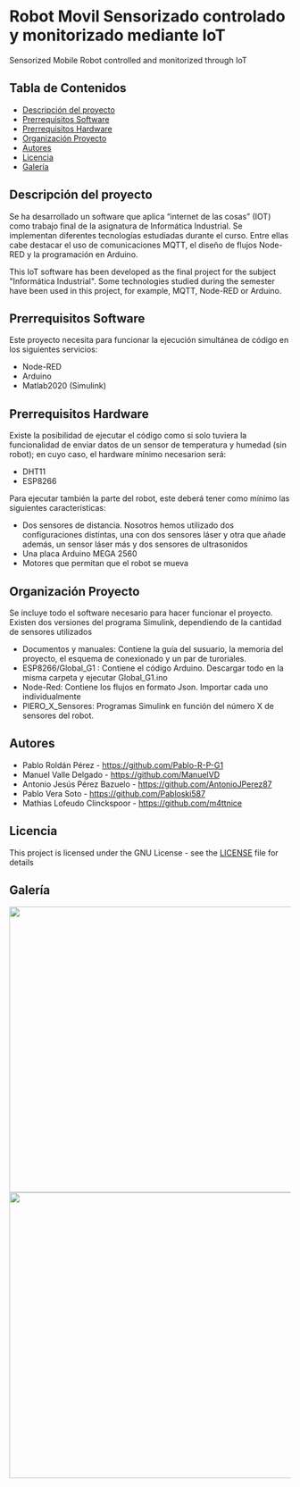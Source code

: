 # Robot Movil Sensorizado controlado y monitorizado mediante IoT
Sensorized Mobile Robot controlled and monitorized through IoT

## Tabla de Contenidos
* [Descripción del proyecto](#descripción-del-proyecto)
* [Prerrequisitos Software](#prerrequisitos-software)
* [Prerrequisitos Hardware](#prerrequisitos-hardware)
* [Organización Proyecto](#organización-proyecto)
* [Autores](#autores)
* [Licencia](#licencia)
* [Galería](#galería)


## Descripción del proyecto
Se ha desarrollado un software que aplica “internet de las cosas” (IOT) como trabajo final de la asignatura de Informática Industrial. Se implementan diferentes tecnologías estudiadas durante el curso. Entre ellas cabe destacar el uso de comunicaciones MQTT, el diseño de flujos Node-RED y la programación en Arduino. 

This IoT software has been developed as the final project for the subject "Informática Industrial". Some technologies studied during the semester have been used in this project, for example, MQTT, Node-RED or Arduino.

## Prerrequisitos Software
Este proyecto necesita para funcionar la ejecución simultánea de código en los siguientes servicios:
  - Node-RED
  - Arduino
  - Matlab2020 (Simulink)

## Prerrequisitos Hardware
Existe la posibilidad de ejecutar el código como si solo tuviera la funcionalidad de enviar datos de un sensor de temperatura y humedad (sin robot); en cuyo caso, el hardware mínimo necesarion será:
  - DHT11
  - ESP8266
  
Para ejecutar también la parte del robot, este deberá tener como mínimo las siguientes características:
  - Dos sensores de distancia. Nosotros hemos utilizado dos configuraciones distintas, una con dos sensores láser y otra que añade además, un sensor láser más y dos sensores de ultrasonidos
  - Una placa Arduino MEGA 2560
  - Motores que permitan que el robot se mueva

## Organización Proyecto
Se incluye todo el software necesario para hacer funcionar el proyecto. Existen dos versiones del programa Simulink, dependiendo de la cantidad de sensores utilizados
  - Documentos y manuales: Contiene la guía del susuario, la memoria del proyecto, el esquema de conexionado y un par de turoriales.
  - ESP8266/Global_G1 : Contiene el código Arduino. Descargar todo en la misma carpeta y ejecutar Global_G1.ino
  - Node-Red: Contiene los flujos en formato Json. Importar cada uno individualmente
  - PIERO_X_Sensores: Programas Simulink en función del número X de sensores del robot.


## Autores
  - Pablo Roldán Pérez            - https://github.com/Pablo-R-P-G1
  - Manuel Valle Delgado          - https://github.com/ManuelVD
  - Antonio Jesús Pérez Bazuelo   - https://github.com/AntonioJPerez87
  - Pablo Vera Soto               - https://github.com/Pabloski587
  - Mathias Lofeudo Clinckspoor   - https://github.com/m4ttnice

## Licencia
This project is licensed under the GNU License - see the [LICENSE](LICENSE) file for details
## Galería
  
<img src="/Galería/IMG_20210204_130153.jpg" width="512"> 
<img src="/Galería/IMG_20210204_125405.jpg" width="512">
